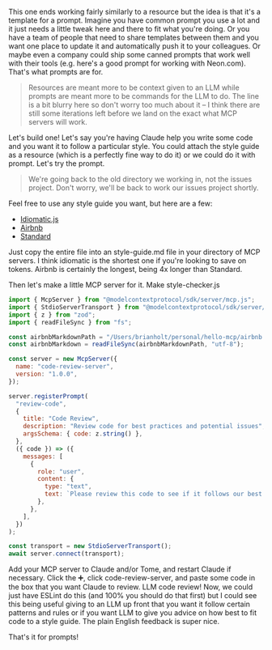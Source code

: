 This one ends working fairly similarly to a resource but the idea is that it's a template for a prompt. Imagine you have common prompt you use a lot and it just needs a little tweak here and there to fit what you're doing. Or you have a team of people that need to share templates between them and you want one place to update it and automatically push it to your colleagues. Or maybe even a company could ship some canned prompts that work well with their tools (e.g. here's a good prompt for working with Neon.com). That's what prompts are for.

> Resources are meant more to be context given to an LLM while prompts are meant more to be commands for the LLM to do. The line is a bit blurry here so don't worry too much about it – I think there are still some iterations left before we land on the exact what MCP servers will work.

Let's build one! Let's say you're having Claude help you write some code and you want it to follow a particular style. You could attach the style guide as a resource (which is a perfectly fine way to do it) or we could do it with prompt. Let's try the prompt.

> We're going back to the old directory we working in, not the issues project. Don't worry, we'll be back to work our issues project shortly.

Feel free to use any style guide you want, but here are a few:

- [Idiomatic.js][idiomatic]
- [Airbnb][airbnb]
- [Standard][standard]

Just copy the entire file into an style-guide.md file in your directory of MCP servers. I think idiomatic is the shortest one if you're looking to save on tokens. Airbnb is certainly the longest, being 4x longer than Standard.

Then let's make a little MCP server for it. Make style-checker.js

```javascript
import { McpServer } from "@modelcontextprotocol/sdk/server/mcp.js";
import { StdioServerTransport } from "@modelcontextprotocol/sdk/server/stdio.js";
import { z } from "zod";
import { readFileSync } from "fs";

const airbnbMarkdownPath = "/Users/brianholt/personal/hello-mcp/airbnb.md";
const airbnbMarkdown = readFileSync(airbnbMarkdownPath, "utf-8");

const server = new McpServer({
  name: "code-review-server",
  version: "1.0.0",
});

server.registerPrompt(
  "review-code",
  {
    title: "Code Review",
    description: "Review code for best practices and potential issues",
    argsSchema: { code: z.string() },
  },
  ({ code }) => ({
    messages: [
      {
        role: "user",
        content: {
          type: "text",
          text: `Please review this code to see if it follows our best practices. Use this Airbnb style guide as a reference:\n\n=============\n\n${airbnbMarkdown}\n\n=============\n\n${code}`,
        },
      },
    ],
  })
);

const transport = new StdioServerTransport();
await server.connect(transport);
```

Add your MCP server to Claude and/or Tome, and restart Claude if necessary. Click the ➕, click code-review-server, and paste some code in the box that you want Claude to review. LLM code review! Now, we could just have ESLint do this (and 100% you should do that first) but I could see this being useful giving to an LLM up front that you want it follow certain patterns and rules or if you want LLM to give you advice on how best to fit code to a style guide. The plain English feedback is super nice.

That's it for prompts!

[idiomatic]: https://github.com/rwaldron/idiomatic.js/blob/master/readme.md
[airbnb]: https://github.com/airbnb/javascript/blob/master/README.md
[standard]: https://github.com/standard/standard/blob/master/RULES.md

